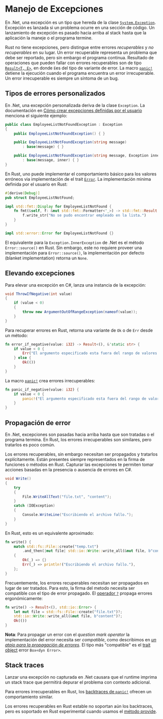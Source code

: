 # Manejo de Excepciones

En .Net, una excepción es un tipo que hereda de la clase 
[`System.Exception`][net-system-exception]. Excepción es lanzada si un problema 
ocurre en una sección de código. Un lanzamiento de excepción es pasado hacia arriba 
al stack hasta que la aplicación la maneje o el programa termine.

Rust no tiene excepciones, pero distingue entre errores _recuperables_ y 
_no recuperables_ en su lugar. Un error recuperable representa un problema que
debe ser reportado, pero sin embargo el programa continua. Resultado de 
operaciones que pueden fallar con errores recuperables son de tipo [`Result<T, E>`][rust-result],
en donde `E`es del tipo de variante de error. La macro [`panic!`][panic] detiene
la ejecución cuando el programa encuentra un error irrecuperable. Un error 
irrecuperable es siempre un síntoma de un bug.

## Tipos de errores personalizados

En .Net, una excepción personalizada deriva de la clase `Exception`. La 
documentación en [Cómo crear excepciones definidas por el usuario][net-user-defined-exceptions]
menciona el siguiente ejemplo:

```csharp
public class EmployeeListNotFoundException : Exception
{
    public EmployeeListNotFoundException() { }

    public EmployeeListNotFoundException(string message)
        : base(message) { }

    public EmployeeListNotFoundException(string message, Exception inner)
        : base(message, inner) { }
}
```

En Rust, uno puede implementar el comportamiento básico para los valores erróneos
via implementación de el trait [`Error`][rust-std-error]. La implementación minima
definida por el usuario en Rust:

```rust
#[derive(Debug)]
pub struct EmployeeListNotFound;

impl std::fmt::Display for EmployeeListNotFound {
    fn fmt(&self, f: &mut std::fmt::Formatter<'_>) -> std::fmt::Result {
        f.write_str("No se pudo encontrar empleado en la lista.")
    }
}

impl std::error::Error for EmployeeListNotFound {}
```

El equivalente para la `Exception.InnerException` de .Net es el método 
`Error::source()` en Rust. Sin embargo, este no requiere proveer una implementación
para `Error::source()`, la implementación por defecto (blanket implementation)
retorna un `None`.

## Elevando excepciones

Para elevar una excepción en C#, lanza una instancia de la excepción:

```csharp
void ThrowIfNegative(int value)
{
    if (value < 0)
    {
        throw new ArgumentOutOfRangeException(nameof(value));
    }
}
```

Para recuperar errores en Rust, retorna una variante de `Ok` o de `Err` desde
un método:

```rust
fn error_if_negative(value: i32) -> Result<(), &'static str> {
    if value < 0 {
        Err("El argumento especificado esta fuera del rango de valores validos. (Parámetro 'value')")
    } else {
        Ok(())
    }
}
```

La macro [`panic!`][panic] crea errores irrecuperables:

```rust
fn panic_if_negative(value: i32) {
    if value < 0 {
        panic!("El argumento especificado esta fuera del rango de valores validos. (Parámetro 'value')")
    }
}
```

## Propagación de error

En .Net, excepciones son pasadas hacia arriba hasta que son tratadas o el programa
termina. En Rust, los errores irrecuperables son similares, pero tratarlos
es poco común.

Los errores recuperables, sin embargo necesitan ser propagados y tratarlos 
explícitamente. Están presentes siempre representados en la firma de funciones o
métodos en Rust. Capturar las excepciones te permiten tomar acciones basadas en 
la presencia o ausencia de errores en C#.

```csharp
void Write()
{
    try
    {
        File.WriteAllText("file.txt", "content");
    }
    catch (IOException)
    {
        Console.WriteLine("Escribiendo el archivo fallo.");
    }
}
```

En Rust, esto es un equivalente aproximado:

```rust
fn write() {
    match std::fs::File::create("temp.txt")
        .and_then(|mut file| std::io::Write::write_all(&mut file, b"content"))
    {
        Ok(_) => {}
        Err(_) => println!("Escribiendo el archivo fallo."),
    };
}
```

Frecuentemente, los errores recuperables necesitan ser propagados en lugar de ser
tratados. Para esto, la firma del metodo necesita ser compatible con el tipo de
error propagado. El [operador `?`][question-mark-operator] propaga errores 
ergonómicamente:

```rust
fn write() -> Result<(), std::io::Error> {
    let mut file = std::fs::File::create("file.txt")?;
    std::io::Write::write_all(&mut file, b"content")?;
    Ok(())
}
```

**Nota**: Para propagar un error con el _question mark operator_ la implementación
del error necesita ser _compatible_, como describimos en [_un atajo para la propagación de errores_][propagating-errors-rust-book]. El tipo más "compatible" es el [trait object] error
`Box<dyn Error>`.

## Stack traces

Lanzar una excepción no capturada en .Net causara que el runtime imprima un 
stack trace que permitirá depurar el problema con contexto adicional.

Para errores irrecuperables en Rust, los [backtraces de `panic!`][panic-backtrace] 
ofrecen un comportamiento similar.

Los errores recuperables en Rust estable no soportan aún los backtraces, pero es
soportado en Rust experimental cuando usamos el [método provide].


[net-system-exception]: https://learn.microsoft.com/es-ES/dotnet/api/system.exception?view=net-6.0
[rust-result]: https://doc.rust-lang.org/std/result/enum.Result.html
[panic-backtrace]: https://www.rustlang-es.org/rust-book-es/ch09-01-unrecoverable-errors-with-panic.html#usando-el-backtrace-de-panic
[net-user-defined-exceptions]: https://learn.microsoft.com/es-ES/dotnet/standard/exceptions/how-to-create-user-defined-exceptions
[rust-std-error]: https://doc.rust-lang.org/std/error/trait.Error.html
[método provide]: https://doc.rust-lang.org/std/error/trait.Error.html#method.provide
[question-mark-operator]: https://doc.rust-lang.org/std/result/index.html#the-question-mark-operator-
[panic]: https://doc.rust-lang.org/std/macro.panic.html
[propagating-errors-rust-book]: https://www.rustlang-es.org/rust-book-es/ch09-02-recoverable-errors-with-result.html#un-atajo-para-propagar-errores-el-operador-
[trait object]: https://doc.rust-lang.org/reference/types/trait-object.html
